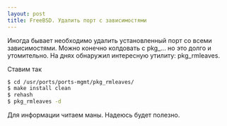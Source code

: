 ```yaml
---
layout: post
title: FreeBSD. Удалить порт с зависимостями
---
```


Иногда бывает необходимо удалить установленный порт со всеми зависимостями. Можно конечно колдовать с pkg_... но это долго и утомительно. На днях обнаружил интересную утилиту: pkg_rmleaves.

Ставим так

``` bash
$ cd /usr/ports/ports-mgmt/pkg_rmleaves/
$ make install clean
$ rehash
$ pkg_rmleaves -d
```

Для информации читаем маны. Надеюсь будет полезно.

